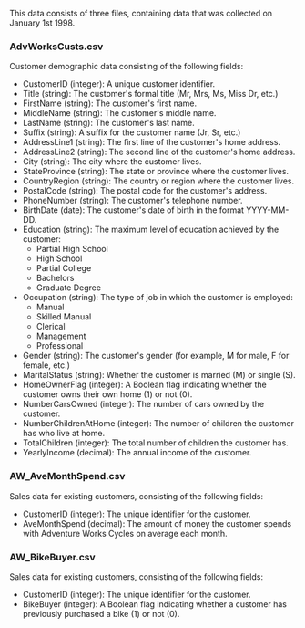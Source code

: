 This data consists of three files, containing data that was collected on January 1st 1998.

### AdvWorksCusts.csv
Customer demographic data consisting of the following fields:

* CustomerID (integer): A unique customer identifier.
* Title (string): The customer's formal title (Mr, Mrs, Ms, Miss Dr, etc.)
* FirstName (string): The customer's first name.
* MiddleName (string): The customer's middle name.
* LastName (string): The customer's last name.
* Suffix (string): A suffix for the customer name (Jr, Sr, etc.)
* AddressLine1 (string): The first line of the customer's home address.
* AddressLine2 (string): The second line of the customer's home address.
* City (string): The city where the customer lives.
* StateProvince (string): The state or province where the customer lives.
* CountryRegion (string): The country or region where the customer lives.
* PostalCode (string): The postal code for the customer's address.
* PhoneNumber (string): The customer's telephone number.
* BirthDate (date): The customer's date of birth in the format YYYY-MM-DD.
* Education (string): The maximum level of education achieved by the customer:
  - Partial High School
  - High School
  - Partial College
  - Bachelors
  - Graduate Degree
* Occupation (string): The type of job in which the customer is employed:
  - Manual
  - Skilled Manual
  - Clerical
  - Management
  - Professional
* Gender (string): The customer's gender (for example, M for male, F for female, etc.)
* MaritalStatus (string): Whether the customer is married (M) or single (S).
* HomeOwnerFlag (integer): A Boolean flag indicating whether the customer owns their own home (1) or not (0).
* NumberCarsOwned (integer): The number of cars owned by the customer.
* NumberChildrenAtHome (integer): The number of children the customer has who live at home.
* TotalChildren (integer): The total number of children the customer has.
* YearlyIncome (decimal): The annual income of the customer.

### AW_AveMonthSpend.csv
Sales data for existing customers, consisting of the following fields:

* CustomerID (integer): The unique identifier for the customer.
* AveMonthSpend (decimal): The amount of money the customer spends with Adventure Works Cycles on average each month.

### AW_BikeBuyer.csv
Sales data for existing customers, consisting of the following fields:

* CustomerID (integer): The unique identifier for the customer.
* BikeBuyer (integer): A Boolean flag indicating whether a customer has previously purchased a bike (1) or not (0).
